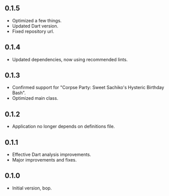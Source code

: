 ## 0.1.5

- Optimized a few things.
- Updated Dart version.
- Fixed repository url.

## 0.1.4

- Updated dependencies, now using recommended lints.

## 0.1.3

- Confirmed support for "Corpse Party: Sweet Sachiko's Hysteric Birthday Bash".
- Optimized main class.

## 0.1.2

- Application no longer depends on definitions file.

## 0.1.1

- Effective Dart analysis improvements.
- Major improvements and fixes.

## 0.1.0

- Initial version, bop.
